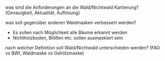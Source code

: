 
was sind die Anforderungen an die Wald/Nichtwald Kartierung?
(Genauigkeit, Aktualität, Auflösung)

was soll gegenüber anderen Waldmasken verbessert werden?
* Es sollen nach Möglichkeit alle Bäume erkannt werden
* Nichtholzboden, Blößen etc. sollen ausmaskiert sein

nach welcher Definition soll Wald/Nichtwald unterschieden werden? 
(FAO vs BWI, Waldmaske vs Gehölzmaske)

